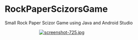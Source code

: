 # RockPaperScizorsGame
 Small Rock Paper Scizor Game using Java and Android Studio



&nbsp;&nbsp;&nbsp;&nbsp;&nbsp;&nbsp;&nbsp; &nbsp;&nbsp;&nbsp;&nbsp;&nbsp;&nbsp;&nbsp;&nbsp;&nbsp;&nbsp;&nbsp;&nbsp;&nbsp;&nbsp;&nbsp;&nbsp;&nbsp;&nbsp;&nbsp; [![screenshot-725.jpg](https://i.postimg.cc/K8TJrVsr/screenshot-725.jpg)](https://postimg.cc/qNkspmrz)
